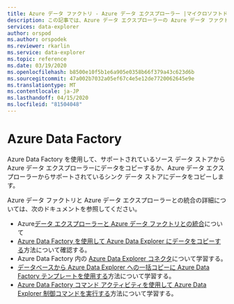 ```yaml
---
title: Azure データ ファクトリ - Azure データ エクスプローラー |マイクロソフトドキュメント
description: この記事では、Azure データ エクスプローラーの Azure データ ファクトリについて説明します。
services: data-explorer
author: orspod
ms.author: orspodek
ms.reviewer: rkarlin
ms.service: data-explorer
ms.topic: reference
ms.date: 03/19/2020
ms.openlocfilehash: b8500e10f5b1e6a905e0358b66f379a43c623d6b
ms.sourcegitcommit: 47a002b7032a05ef67c4e5e12de7720062645e9e
ms.translationtype: MT
ms.contentlocale: ja-JP
ms.lasthandoff: 04/15/2020
ms.locfileid: "81504048"
---
```

# <a name="azure-data-factory"></a>Azure Data Factory

Azure Data Factory を使用して、サポートされているソース データ ストアから Azure データ エクスプローラーにデータをコピーするか、Azure データ エクスプローラーからサポートされているシンク データ ストアにデータをコピーします。

Azure データ ファクトリと Azure データ エクスプローラーとの統合の詳細については、次のドキュメントを参照してください。

* Azure[データ エクスプローラーと Azure データ ファクトリとの統合](https://docs.microsoft.com/azure/data-explorer/data-factory-integration)について 
* [Azure Data Factory を使用して Azure Data Explorer にデータをコピーする](https://docs.microsoft.com/azure/data-explorer/data-factory-load-data)方法について確認する。
* Azure Data Factory 内の [Azure Data Explorer コネクタ](https://docs.microsoft.com/azure/data-factory/connector-azure-data-explorer)について学習する。
* [データベースから Azure Data Explorer への一括コピーに Azure Data Factory テンプレートを使用する](https://docs.microsoft.com/azure/data-explorer/data-factory-template)方法について学習する。
* [Azure Data Factory コマンド アクティビティを使用して Azure Data Explorer 制御コマンドを実行する](https://docs.microsoft.com/azure/data-explorer/data-factory-command-activity)方法について学習する。
 